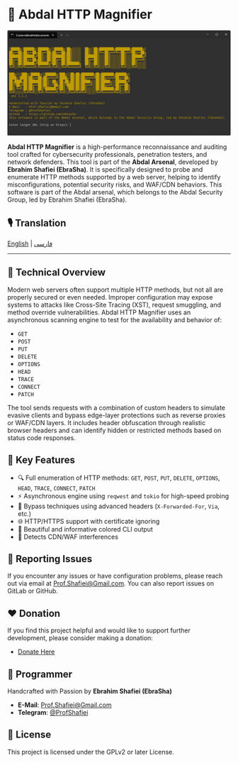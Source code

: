 # 🔎 Abdal HTTP Magnifier


<div align="center">
  <img src="scr.jpg" alt="Abdal HTTP Magnifier" >
</div>


**Abdal HTTP Magnifier** is a high-performance reconnaissance and auditing tool crafted for cybersecurity professionals, penetration testers, and network defenders. This tool is part of the **Abdal Arsenal**, developed by **Ebrahim Shafiei (EbraSha)**. It is specifically designed to probe and enumerate HTTP methods supported by a web server, helping to identify misconfigurations, potential security risks, and WAF/CDN behaviors.
This software is part of the Abdal arsenal, which belongs to the Abdal Security Group, led by Ebrahim Shafiei (EbraSha).

## 🎙️ Translation

[English](README.md) | [فارسی](README.fa.md)

---

## 🧠 Technical Overview

Modern web servers often support multiple HTTP methods, but not all are properly secured or even needed. Improper configuration may expose systems to attacks like Cross-Site Tracing (XST), request smuggling, and method override vulnerabilities. Abdal HTTP Magnifier uses an asynchronous scanning engine to test for the availability and behavior of:

- `GET`
- `POST`
- `PUT`
- `DELETE`
- `OPTIONS`
- `HEAD`
- `TRACE`
- `CONNECT`
- `PATCH`

The tool sends requests with a combination of custom headers to simulate evasive clients and bypass edge-layer protections such as reverse proxies or WAF/CDN layers. It includes header obfuscation through realistic browser headers and can identify hidden or restricted methods based on status code responses.


## 🎯 Key Features

- 🔍 Full enumeration of HTTP methods: `GET`, `POST`, `PUT`, `DELETE`, `OPTIONS`, `HEAD`, `TRACE`, `CONNECT`, `PATCH`
- ⚡ Asynchronous engine using `reqwest` and `tokio` for high-speed probing
- 🧩 Bypass techniques using advanced headers (`X-Forwarded-For`, `Via`, etc.)
- 🌐 HTTP/HTTPS support with certificate ignoring
- 🎨 Beautiful and informative colored CLI output
- 📡 Detects CDN/WAF interferences


## 🐛 Reporting Issues
If you encounter any issues or have configuration problems, please reach out via email at Prof.Shafiei@Gmail.com. You can also report issues on GitLab or GitHub.

## ❤️ Donation
If you find this project helpful and would like to support further development, please consider making a donation:
- [Donate Here](https://alphajet.ir/abdal-donation)

## 🤵 Programmer
Handcrafted with Passion by **Ebrahim Shafiei (EbraSha)**
- **E-Mail**: Prof.Shafiei@Gmail.com
- **Telegram**: [@ProfShafiei](https://t.me/ProfShafiei)

## 📜 License
This project is licensed under the GPLv2 or later License. 
